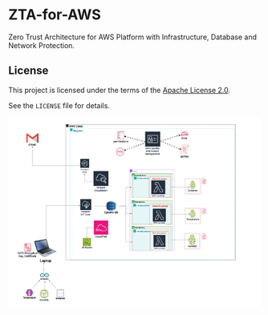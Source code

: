 # ZTA-for-AWS
 Zero Trust Architecture for AWS Platform with Infrastructure, Database and Network Protection.


 ## License
This project is licensed under the terms of the [Apache License 2.0](LICENSE).

See the `LICENSE` file for details.

![ZTA Architecture Diagram](CloudMap.png)
